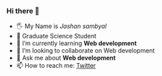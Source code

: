 ### Hi there 👋
- 🖐 My Name is *Jashan sambyal*
- 🔭 Graduate Science Student
- 🌱 I’m currently learning **Web development** 
- 👯 I’m looking to collaborate on Web development
- 💬 Ask me about **Web development**
- 📫 How to reach me: [Twitter](https://twitter.com/SambyalJashan)

